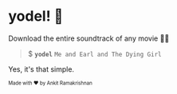 # yodel! :musical_score:

Download the entire soundtrack of any movie :man_with_turban:



> $ **```yodel```** ```Me and Earl and The Dying Girl```

Yes, it's that simple.

<sup><sub>Made with ♥️ by Ankit Ramakrishnan</sub></sup>
